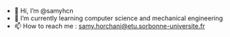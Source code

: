 - 👋 Hi, I’m @samyhcn
- 🌱 I’m currently learning computer science and mechanical engineering
- 📫 How to reach me : samy.horchani@etu.sorbonne-universite.fr

<!---
samyhcn/samyhcn is a ✨ special ✨ repository because its `README.md` (this file) appears on your GitHub profile.
You can click the Preview link to take a look at your changes.
--->
